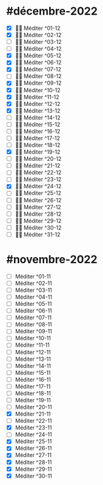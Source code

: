 # #décembre-2022
- [x] 🧘‍♂️ Méditer ^01-12
- [x] 🧘‍♂️ Méditer ^02-12
- [ ] 🧘‍♂️ Méditer ^03-12
- [ ] 🧘‍♂️ Méditer ^04-12
- [x] 🧘‍♂️ Méditer ^05-12
- [x] 🧘‍♂️ Méditer ^06-12
- [x] 🧘‍♂️ Méditer ^07-12
- [ ] 🧘‍♂️ Méditer ^08-12
- [x] 🧘‍♂️ Méditer ^09-12
- [x] 🧘‍♂️ Méditer ^10-12
- [x] 🧘‍♂️ Méditer ^11-12
- [x] 🧘‍♂️ Méditer ^12-12
- [x] 🧘‍♂️ Méditer ^13-12
- [ ] 🧘‍♂️ Méditer ^14-12
- [ ] 🧘‍♂️ Méditer ^15-12
- [ ] 🧘‍♂️ Méditer ^16-12
- [ ] 🧘‍♂️ Méditer ^17-12
- [ ] 🧘‍♂️ Méditer ^18-12
- [x] 🧘‍♂️ Méditer ^19-12
- [ ] 🧘‍♂️ Méditer ^20-12
- [ ] 🧘‍♂️ Méditer ^21-12
- [ ] 🧘‍♂️ Méditer ^22-12
- [ ] 🧘‍♂️ Méditer ^23-12
- [x] 🧘‍♂️ Méditer ^24-12
- [ ] 🧘‍♂️ Méditer ^25-12
- [ ] 🧘‍♂️ Méditer ^26-12
- [ ] 🧘‍♂️ Méditer ^27-12
- [ ] 🧘‍♂️ Méditer ^28-12
- [ ] 🧘‍♂️ Méditer ^29-12
- [ ] 🧘‍♂️ Méditer ^30-12
- [ ] 🧘‍♂️ Méditer ^31-12

# #novembre-2022
- [ ] Méditer ^01-11
- [ ] Méditer ^02-11
- [ ] Méditer ^03-11
- [ ] Méditer ^04-11
- [ ] Méditer ^05-11
- [ ] Méditer ^06-11
- [ ] Méditer ^07-11
- [ ] Méditer ^08-11
- [ ] Méditer ^09-11
- [ ] Méditer ^10-11
- [ ] Méditer ^11-11
- [ ] Méditer ^12-11
- [ ] Méditer ^13-11
- [ ] Méditer ^14-11
- [ ] Méditer ^15-11
- [ ] Méditer ^16-11
- [ ] Méditer ^17-11
- [ ] Méditer ^18-11
- [ ] Méditer ^19-11
- [ ] Méditer ^20-11
- [x] Méditer ^21-11
- [ ] Méditer ^22-11
- [x] Méditer ^23-11
- [ ] Méditer ^24-11
- [x] Méditer ^25-11
- [x] Méditer ^26-11
- [x] Méditer ^27-11
- [x] Méditer ^28-11
- [x] Méditer ^29-11
- [x] Méditer ^30-11
